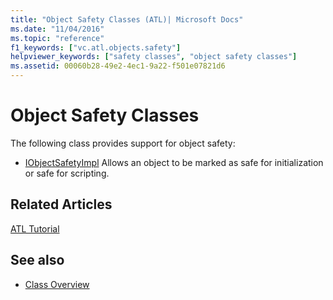 ```yaml
---
title: "Object Safety Classes (ATL)| Microsoft Docs"
ms.date: "11/04/2016"
ms.topic: "reference"
f1_keywords: ["vc.atl.objects.safety"]
helpviewer_keywords: ["safety classes", "object safety classes"]
ms.assetid: 00060b28-49e2-4ec1-9a22-f501e07821d6
---
```

# Object Safety Classes

The following class provides support for object safety:

- [IObjectSafetyImpl](../atl/reference/iobjectsafetyimpl-class.md) Allows an object to be marked as safe for initialization or safe for scripting.

## Related Articles

[ATL Tutorial](../atl/active-template-library-atl-tutorial.md)

## See also

- [Class Overview](../atl/atl-class-overview.md)
